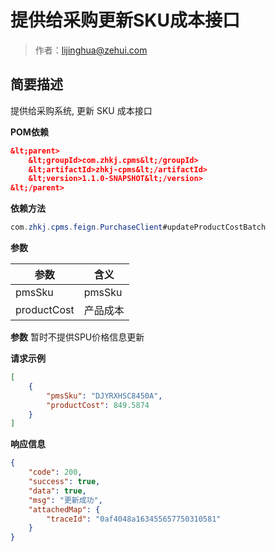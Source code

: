 # 提供给采购更新SKU成本接口

> 作者：lijinghua@zehui.com

## 简要描述

提供给采购系统, 更新 SKU 成本接口

**POM依赖**

```json
&lt;parent>
	&lt;groupId>com.zhkj.cpms&lt;/groupId>
	&lt;artifactId>zhkj-cpms&lt;/artifactId>
	&lt;version>1.1.0-SNAPSHOT&lt;/version>
&lt;/parent>
```

**依赖方法**

```java
com.zhkj.cpms.feign.PurchaseClient#updateProductCostBatch
```

**参数** 

| 参数  | 含义  |
| ------------ | ------------ |
| pmsSku  | pmsSku  |
| productCost  |  产品成本 |

**参数**
暂时不提供SPU价格信息更新

**请求示例**

```json
[
    {
        "pmsSku": "DJYRXHSC8450A",
        "productCost": 849.5874
    }
]
```

**响应信息**

```json
{
    "code": 200,
    "success": true,
    "data": true,
    "msg": "更新成功",
    "attachedMap": {
        "traceId": "0af4048a163455657750310581"
    }
}
```